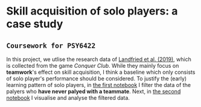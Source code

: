 # Skill acquisition of solo players: a case study 

## `Coursework for PSY6422`


In this project, we utlise the research data of [Landfried et al. (2019)](https://doi.org/10.1371/journal.pone.0211014), which is collected from the game *Conquer Club*.
While they mainly focus on **teamwork**'s effect on skill acquisition, I think a baseline which only consists of solo player's performance should be considered.
To justify the (early) learning pattern of solo players, in [the first notebook](/filter.ipynb) I filter the data of the palyers who **have never palyed with a teammate**.
Next, in [the second notebook](./visualisation.ipynb) I visualise and analyse the filtered data.
